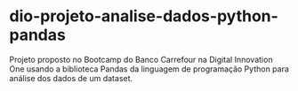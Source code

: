 # dio-projeto-analise-dados-python-pandas

Projeto proposto no Bootcamp do Banco Carrefour na Digital Innovation One usando a biblioteca Pandas da linguagem de programação Python para análise dos dados de um dataset.
